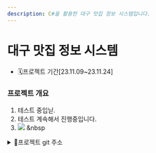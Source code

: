 ```yaml
---
description: C#을 활용한 대구 맛집 정보 시스템입니다.
---
```


# 대구 맛집 정보 시스템

* 🗓️프로젝트 기간\[23.11.09\~23.11.24]

### 프로젝트 개요

1. 테스트 중입닏.
2. 테스트 계속해서 진행중입니다.
3. <img src="https://img.shields.io/badge/C%20Sharp-239120?style=flat-square&logo=C%20Sharp&logoColor=white"/></a> &nbsp













<details>

<summary>📕프로젝트 git 주소</summary>

[https://github.com/Hyno2/CSharpProject](https://github.com/Hyno2/CSharpProject)

</details>

